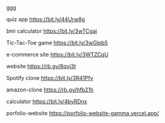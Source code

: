 ggg

quiz app
https://bit.ly/44Urw8g

bmi calculator
https://bit.ly/3wTCgaj

Tic-Tac-Toe game
https://bit.ly/3wGlpb5

e-commerce site
https://bit.ly/3WTZCqU

website
https://rb.gy/8qvi3t

Spotify clone
https://bit.ly/3R41Pfy

amazon-clone
https://rb.gy/hfb21h

calculator
https://bit.ly/4byRDnx

porfolio-website
https://porfolio-website-gamma.vercel.app/


